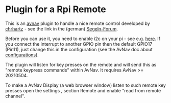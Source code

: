 Plugin for a Rpi Remote
=======================
This is an [avnav](https://www.wellenvogel.de/software/avnav/docs/beschreibung.html?lang=en) plugin
to handle a nice remote control developed by [chrhartz](https://www.segeln-forum.de/user/19350-chrhartz) - see the link in the (german) 
[Segeln-Forum](https://www.segeln-forum.de/board194-boot-technik/board195-open-boat-projects-org/78328-fernbedienung-f%C3%BCr-den-raspberry/).

Before you can use it, you need to enable i2c on your pi - see e.g. [here](https://raspberry-projects.com/pi/pi-operating-systems/raspbian/io-pins-raspbian/i2c-pins).
If you connect the interrupt to another GPIO pin then the default GPIO17 (Pin11), just change this 
in the configuration (see the AvNav doc about [configurations](https://www.wellenvogel.de/software/avnav/docs/userdoc/statuspage.html?lang=en#h2:ServerConfiguration)).

The plugin will listen for key presses on the remote and will send this as "remote keypress commands"
within AvNav.
It requires AvNav >= 20210504.

To make a AvNav Display (a web browser window) listen to such remote key presses
open the settings , section Remote and enable "read from remote channel".


